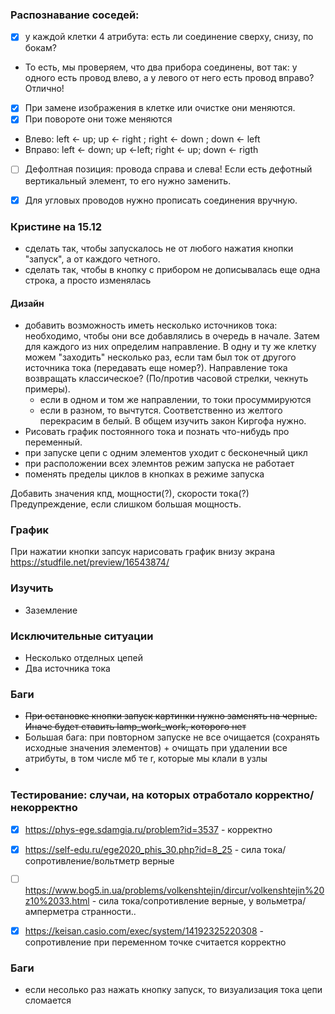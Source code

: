 ### Распознавание соседей:

- [X] у каждой клетки 4 атрибута: есть ли соединение сверху, снизу, по бокам?
- То есть, мы проверяем, что два прибора соединены, вот так: у одного есть провод влево, а у левого от него есть провод вправо? Отлично!
- [X] При замене изображения в клетке или очистке они меняются.
- [X] При повороте они тоже меняются
* Влево: left <- up; up <- right ; right <- down ; down <- left
* Вправо: left <- down; up <-left; right <- up; down <- rigth
- [ ] Дефолтная позиция: провода справа и слева! Если есть дефотный вертикальный элемент, то его нужно заменить.
- [X] Для угловых проводов нужно прописать соединения вручную.


### Кристине на 15.12
* сделать так, чтобы запускалось не от любого нажатия кнопки "запуск", а от каждого четного.
* сделать так, чтобы в кнопку с прибором не дописывалась еще одна строка, а просто изменялась

#### Дизайн
- добавить возможность иметь несколько источников тока:
   необходимо, чтобы они все добавлялись в очередь в начале. Затем для каждого из них определим направление.
   В одну и ту же клетку можем "заходить" несколько раз, если там был ток от другого источника тока (передавать еще номер?).
   Направление тока возвращать классическое? (По/против часовой стрелки, чекнуть примеры).
  - если в одном и том же направлении, то токи просуммируются
  - если в разном, то вычтутся. Соответственно из желтого перекрасим в белый. В общем изучить закон Киргофа нужно.
- Рисовать график постоянного тока и познать что-нибудь про переменный.
- при запуске цепи с одним элементов уходит с бесконечный цикл
- при расположении всех элемнтов режим запуска не работает
- поменять пределы циклов в кнопках в режиме запуска



Добавить значения кпд, мощности(?), скорости тока(?)
Предупреждение, если слишком большая мощность.



### График
При нажатии кнопки запсук нарисовать график внизу экрана
https://studfile.net/preview/16543874/

### Изучить
  * Заземление

### Исключительные ситуации
  * Несколько отделных цепей
  * Два источника тока

### Баги
* ~~При остановке кнопки запуск картинки нужно заменять на черные. Иначе будет ставить lamp_work_work, которого нет~~
* Большая бага: при повторном запуске не все очищается (сохранять исходные значения элементов) + очищать при удалении все атрибуты, в том числе мб те r, которые мы клали в узлы
* 

### Тестирование: случаи, на которых отработало корректно/некорректно
- [X] https://phys-ege.sdamgia.ru/problem?id=3537 - корректно
- [X] https://self-edu.ru/ege2020_phis_30.php?id=8_25 - сила тока/сопротивление/вольтметр верные
- [ ] https://www.bog5.in.ua/problems/volkenshtejin/dircur/volkenshtejin%20z10%2033.html - сила тока/сопротивление верные, у вольметра/амперметра странности..
- [X] https://keisan.casio.com/exec/system/14192325220308 - сопротивление при переменном точке считается корректно


### Баги
- если несолько раз нажать кнопку запуск, то визуализация тока цепи сломается
